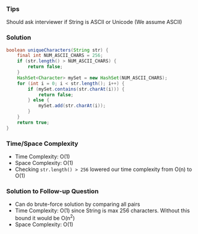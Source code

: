 ### Tips

Should ask interviewer if String is ASCII or Unicode (We assume ASCII)

### Solution

```java
boolean uniqueCharacters(String str) {
    final int NUM_ASCII_CHARS = 256;
    if (str.length() > NUM_ASCII_CHARS) {
        return false;
    }
    HashSet<Character> mySet = new HashSet(NUM_ASCII_CHARS);
    for (int i = 0; i < str.length(); i++) {
        if (mySet.contains(str.charAt(i))) {
            return false;
        } else {
            mySet.add(str.charAt(i));
        }
    }
    return true;
}
```

### Time/Space Complexity

- Time Complexity: O(1)
- Space Complexity: O(1)
- Checking `str.length() > 256` lowered our time complexity from O(n) to O(1)

### Solution to Follow-up Question

- Can do brute-force solution by comparing all pairs
- Time Complexity: O(1) since String is max 256 characters. Without this bound it would be O(n<sup>2</sup>)
- Space Complexity: O(1)
